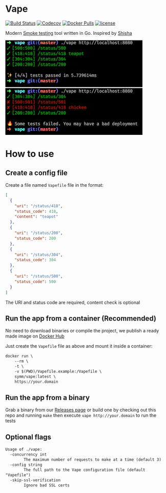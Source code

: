 # Vape
[![Build Status](https://img.shields.io/travis/symm/vape.svg)](https://travis-ci.org/symm/vape)
[![Codecov](https://img.shields.io/codecov/c/github/symm/vape.svg)](https://codecov.io/gh/symm/vape)
[![Docker Pulls](https://img.shields.io/docker/pulls/symm/vape.svg)](https://hub.docker.com/r/symm/vape/)
[![license](https://img.shields.io/github/license/symm/vape.svg)]()

Modern [Smoke testing](https://en.wikipedia.org/wiki/Smoke_testing) tool written in Go. Inspired by [Shisha](https://github.com/namshi/shisha)

![Success](/assets/success.png?raw=true "Success")
![Failure](/assets/failure.png?raw=true "Failure")

# How to use

## Create a config file

Create a file named `Vapefile` file in the format:
```json
[
  {
    "uri": "/status/418",
    "status_code": 418,
    "content": "teapot"
  },
  {
    "uri": "/status/200",
    "status_code": 200
  },
  {
    "uri": "/status/304",
    "status_code": 304
  },
  {
    "uri": "/status/500",
    "status_code": 500
  }
]
```

The URI and status code are required, content check is optional

## Run the app from a container (Recommended)

No need to download binaries or compile the project, we publish a ready made image on [Docker Hub](https://hub.docker.com/r/symm/vape/)

Just create the `Vapefile` file as above and mount it inside a container:

```shell
docker run \
    --rm \
    -t \
    -v $(PWD)/Vapefile.example:/Vapefile \
    symm/vape:latest \
    https://your.domain
```

## Run the app from a binary

Grab a binary from our [Releases page](https://github.com/symm/vape/releases) or build one by checking out this repo and running `make`
then execute `vape http://your.domain` to run the tests


## Optional flags

```
Usage of ./vape:
  -concurrency int
    	The maximum number of requests to make at a time (default 3)
  -config string
    	The full path to the Vape configuration file (default "Vapefile")
  -skip-ssl-verification
    	Ignore bad SSL certs
```
